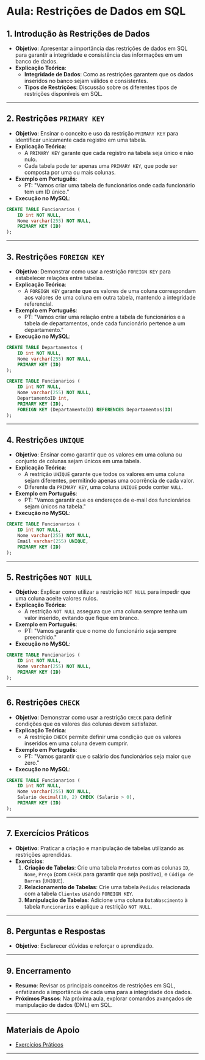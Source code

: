 # Aula: Restrições de Dados em SQL

## 1. Introdução às Restrições de Dados
- **Objetivo**: Apresentar a importância das restrições de dados em SQL para garantir a integridade e consistência das informações em um banco de dados.
- **Explicação Teórica**:
  - **Integridade de Dados**: Como as restrições garantem que os dados inseridos no banco sejam válidos e consistentes.
  - **Tipos de Restrições**: Discussão sobre os diferentes tipos de restrições disponíveis em SQL.

---

## 2. Restrições `PRIMARY KEY`
- **Objetivo**: Ensinar o conceito e uso da restrição `PRIMARY KEY` para identificar unicamente cada registro em uma tabela.
- **Explicação Teórica**:
  - A `PRIMARY KEY` garante que cada registro na tabela seja único e não nulo.
  - Cada tabela pode ter apenas uma `PRIMARY KEY`, que pode ser composta por uma ou mais colunas.
- **Exemplo em Português**:
  - PT: "Vamos criar uma tabela de funcionários onde cada funcionário tem um ID único."
- **Execução no MySQL**:
```sql
CREATE TABLE Funcionarios (
    ID int NOT NULL,
    Nome varchar(255) NOT NULL,
    PRIMARY KEY (ID)
);
```

---

## 3. Restrições `FOREIGN KEY`
- **Objetivo**: Demonstrar como usar a restrição `FOREIGN KEY` para estabelecer relações entre tabelas.
- **Explicação Teórica**:
  - A `FOREIGN KEY` garante que os valores de uma coluna correspondam aos valores de uma coluna em outra tabela, mantendo a integridade referencial.
- **Exemplo em Português**:
  - PT: "Vamos criar uma relação entre a tabela de funcionários e a tabela de departamentos, onde cada funcionário pertence a um departamento."
- **Execução no MySQL**:
```sql
CREATE TABLE Departamentos (
    ID int NOT NULL,
    Nome varchar(255) NOT NULL,
    PRIMARY KEY (ID)
);

CREATE TABLE Funcionarios (
    ID int NOT NULL,
    Nome varchar(255) NOT NULL,
    DepartamentoID int,
    PRIMARY KEY (ID),
    FOREIGN KEY (DepartamentoID) REFERENCES Departamentos(ID)
);
```

---

## 4. Restrições `UNIQUE`
- **Objetivo**: Ensinar como garantir que os valores em uma coluna ou conjunto de colunas sejam únicos em uma tabela.
- **Explicação Teórica**:
  - A restrição `UNIQUE` garante que todos os valores em uma coluna sejam diferentes, permitindo apenas uma ocorrência de cada valor.
  - Diferente da `PRIMARY KEY`, uma coluna `UNIQUE` pode conter `NULL`.
- **Exemplo em Português**:
  - PT: "Vamos garantir que os endereços de e-mail dos funcionários sejam únicos na tabela."
- **Execução no MySQL**:
```sql
CREATE TABLE Funcionarios (
    ID int NOT NULL,
    Nome varchar(255) NOT NULL,
    Email varchar(255) UNIQUE,
    PRIMARY KEY (ID)
);
```

---

## 5. Restrições `NOT NULL`
- **Objetivo**: Explicar como utilizar a restrição `NOT NULL` para impedir que uma coluna aceite valores nulos.
- **Explicação Teórica**:
  - A restrição `NOT NULL` assegura que uma coluna sempre tenha um valor inserido, evitando que fique em branco.
- **Exemplo em Português**:
  - PT: "Vamos garantir que o nome do funcionário seja sempre preenchido."
- **Execução no MySQL**:
```sql
CREATE TABLE Funcionarios (
    ID int NOT NULL,
    Nome varchar(255) NOT NULL,
    PRIMARY KEY (ID)
);
```

---

## 6. Restrições `CHECK`
- **Objetivo**: Demonstrar como usar a restrição `CHECK` para definir condições que os valores das colunas devem satisfazer.
- **Explicação Teórica**:
  - A restrição `CHECK` permite definir uma condição que os valores inseridos em uma coluna devem cumprir.
- **Exemplo em Português**:
  - PT: "Vamos garantir que o salário dos funcionários seja maior que zero."
- **Execução no MySQL**:
```sql
CREATE TABLE Funcionarios (
    ID int NOT NULL,
    Nome varchar(255) NOT NULL,
    Salario decimal(10, 2) CHECK (Salario > 0),
    PRIMARY KEY (ID)
);
```

---

## 7. Exercícios Práticos
- **Objetivo**: Praticar a criação e manipulação de tabelas utilizando as restrições aprendidas.
- **Exercícios**:
  1. **Criação de Tabelas**: Crie uma tabela `Produtos` com as colunas `ID`, `Nome`, `Preço` (com `CHECK` para garantir que seja positivo), e `Código de Barras` (`UNIQUE`).
  2. **Relacionamento de Tabelas**: Crie uma tabela `Pedidos` relacionada com a tabela `Clientes` usando `FOREIGN KEY`.
  3. **Manipulação de Tabelas**: Adicione uma coluna `DataNascimento` à tabela `Funcionarios` e aplique a restrição `NOT NULL`.

---

## 8. Perguntas e Respostas
- **Objetivo**: Esclarecer dúvidas e reforçar o aprendizado.

---

## 9. Encerramento
- **Resumo**: Revisar os principais conceitos de restrições em SQL, enfatizando a importância de cada uma para a integridade dos dados.
- **Próximos Passos**: Na próxima aula, explorar comandos avançados de manipulação de dados (DML) em SQL.

---

## Materiais de Apoio
- [Exercícios Práticos](../exercicios/README.md)

---
